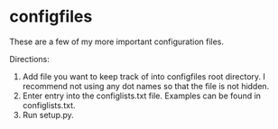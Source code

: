 configfiles
========

These are a few of my more important configuration files.

Directions: 

1. Add file you want to keep track of into configfiles root directory. I recommend not using any dot names so that
   the file is not hidden.
2. Enter entry into the configlists.txt file. Examples can be found in
   configlists.txt.
3. Run setup.py.
